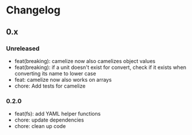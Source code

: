 # Changelog

## 0.x

### Unreleased

- feat(breaking): camelize now also camelizes object values
- feat(breaking): if a unit doesn't exist for convert, check if it exists when converting its name to lower case
- feat: camelize now also works on arrays
- chore: Add tests for camelize

### 0.2.0

- feat(fs): add YAML helper functions
- chore: update dependencies
- chore: clean up code
